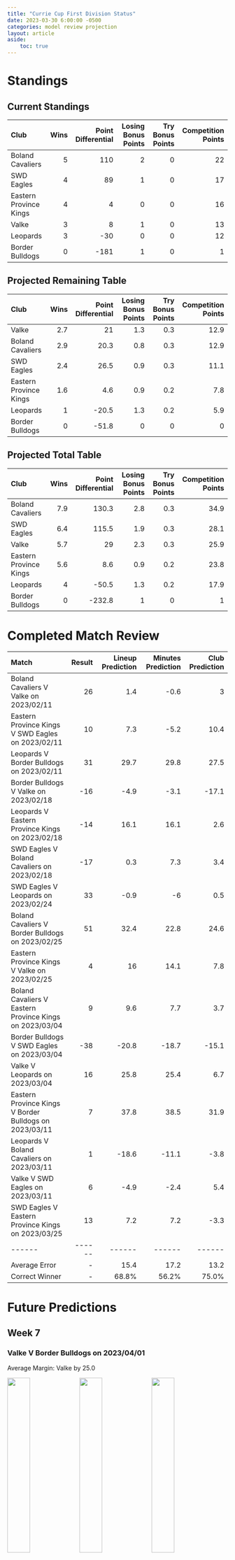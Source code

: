 ```yaml
---  
title: "Currie Cup First Division Status"  
date: 2023-03-30 6:00:00 -0500  
categories: model review projection  
layout: article  
aside:  
    toc: true  
---
```

# Standings

## Current Standings


| Club                   |   Wins |   Point Differential |   Losing Bonus Points |   Try Bonus Points |   Competition Points |
|:-----------------------|-------:|---------------------:|----------------------:|-------------------:|---------------------:|
| Boland Cavaliers       |      5 |                  110 |                     2 |                  0 |                   22 |
| SWD Eagles             |      4 |                   89 |                     1 |                  0 |                   17 |
| Eastern Province Kings |      4 |                    4 |                     0 |                  0 |                   16 |
| Valke                  |      3 |                    8 |                     1 |                  0 |                   13 |
| Leopards               |      3 |                  -30 |                     0 |                  0 |                   12 |
| Border Bulldogs        |      0 |                 -181 |                     1 |                  0 |                    1 |



## Projected Remaining Table


| Club                   |   Wins |   Point Differential |   Losing Bonus Points |   Try Bonus Points |   Competition Points |
|:-----------------------|-------:|---------------------:|----------------------:|-------------------:|---------------------:|
| Valke                  |    2.7 |                 21   |                   1.3 |                0.3 |                 12.9 |
| Boland Cavaliers       |    2.9 |                 20.3 |                   0.8 |                0.3 |                 12.9 |
| SWD Eagles             |    2.4 |                 26.5 |                   0.9 |                0.3 |                 11.1 |
| Eastern Province Kings |    1.6 |                  4.6 |                   0.9 |                0.2 |                  7.8 |
| Leopards               |    1   |                -20.5 |                   1.3 |                0.2 |                  5.9 |
| Border Bulldogs        |    0   |                -51.8 |                   0   |                0   |                  0   |



## Projected Total Table


| Club                   |   Wins |   Point Differential |   Losing Bonus Points |   Try Bonus Points |   Competition Points |
|:-----------------------|-------:|---------------------:|----------------------:|-------------------:|---------------------:|
| Boland Cavaliers       |    7.9 |                130.3 |                   2.8 |                0.3 |                 34.9 |
| SWD Eagles             |    6.4 |                115.5 |                   1.9 |                0.3 |                 28.1 |
| Valke                  |    5.7 |                 29   |                   2.3 |                0.3 |                 25.9 |
| Eastern Province Kings |    5.6 |                  8.6 |                   0.9 |                0.2 |                 23.8 |
| Leopards               |    4   |                -50.5 |                   1.3 |                0.2 |                 17.9 |
| Border Bulldogs        |    0   |               -232.8 |                   1   |                0   |                  1   |



# Completed Match Review


| Match                                                   |   Result |   Lineup Prediction |   Minutes Prediction |   Club Prediction |
|:--------------------------------------------------------|---------:|--------------------:|---------------------:|------------------:|
| Boland Cavaliers V Valke on 2023/02/11                  |       26 |                 1.4 |                 -0.6 |               3   |
| Eastern Province Kings V SWD Eagles on 2023/02/11       |       10 |                 7.3 |                 -5.2 |              10.4 |
| Leopards V Border Bulldogs on 2023/02/11                |       31 |                29.7 |                 29.8 |              27.5 |
| Border Bulldogs V Valke on 2023/02/18                   |      -16 |                -4.9 |                 -3.1 |             -17.1 |
| Leopards V Eastern Province Kings on 2023/02/18         |      -14 |                16.1 |                 16.1 |               2.6 |
| SWD Eagles V Boland Cavaliers on 2023/02/18             |      -17 |                 0.3 |                  7.3 |               3.4 |
| SWD Eagles V Leopards on 2023/02/24                     |       33 |                -0.9 |                 -6   |               0.5 |
| Boland Cavaliers V Border Bulldogs on 2023/02/25        |       51 |                32.4 |                 22.8 |              24.6 |
| Eastern Province Kings V Valke on 2023/02/25            |        4 |                16   |                 14.1 |               7.8 |
| Boland Cavaliers V Eastern Province Kings on 2023/03/04 |        9 |                 9.6 |                  7.7 |               3.7 |
| Border Bulldogs V SWD Eagles on 2023/03/04              |      -38 |               -20.8 |                -18.7 |             -15.1 |
| Valke V Leopards on 2023/03/04                          |       16 |                25.8 |                 25.4 |               6.7 |
| Eastern Province Kings V Border Bulldogs on 2023/03/11  |        7 |                37.8 |                 38.5 |              31.9 |
| Leopards V Boland Cavaliers on 2023/03/11               |        1 |               -18.6 |                -11.1 |              -3.8 |
| Valke V SWD Eagles on 2023/03/11                        |        6 |                -4.9 |                 -2.4 |               5.4 |
| SWD Eagles V Eastern Province Kings on 2023/03/25       |       13 |                 7.2 |                  7.2 |              -3.3 |
| ------ | ------ | ------ | ------ | ------ |
| Average Error |       - | 15.4 | 17.2 | 13.2 |
| Correct Winner |       - | 68.8% | 56.2% | 75.0% |


# Future Predictions

## Week 7

### Valke V Border Bulldogs on 2023/04/01


Average Margin: Valke by 25.0

<p float="left">
<img src="plots/performances_Valke_V_Border Bulldogs_7.png" width="32%" />
<img src="plots/resultbar_Valke_V_Border Bulldogs_7.png" width="32%" />
<img src="plots/spreads_Valke_V_Border Bulldogs_7.png" width="32%" />
</p>

## Week 8

### SWD Eagles V Valke on 2023/04/14


Average Margin: SWD Eagles by 4.9

<p float="left">
<img src="plots/performances_SWD Eagles_V_Valke_8.png" width="32%" />
<img src="plots/resultbar_SWD Eagles_V_Valke_8.png" width="32%" />
<img src="plots/spreads_SWD Eagles_V_Valke_8.png" width="32%" />
</p>

### Eastern Province Kings V Leopards on 2023/04/15


Average Margin: Eastern Province Kings by 7.9

<p float="left">
<img src="plots/performances_Eastern Province Kings_V_Leopards_8.png" width="32%" />
<img src="plots/resultbar_Eastern Province Kings_V_Leopards_8.png" width="32%" />
<img src="plots/spreads_Eastern Province Kings_V_Leopards_8.png" width="32%" />
</p>

## Week 9

### Valke V Boland Cavaliers on 2023/04/22


Average Margin: Boland Cavaliers by 1.4

<p float="left">
<img src="plots/performances_Valke_V_Boland Cavaliers_9.png" width="32%" />
<img src="plots/resultbar_Valke_V_Boland Cavaliers_9.png" width="32%" />
<img src="plots/spreads_Valke_V_Boland Cavaliers_9.png" width="32%" />
</p>

### Leopards V SWD Eagles on 2023/04/22


Average Margin: SWD Eagles by 1.4

<p float="left">
<img src="plots/performances_Leopards_V_SWD Eagles_9.png" width="32%" />
<img src="plots/resultbar_Leopards_V_SWD Eagles_9.png" width="32%" />
<img src="plots/spreads_Leopards_V_SWD Eagles_9.png" width="32%" />
</p>

## Week 10

### SWD Eagles V Border Bulldogs on 2023/04/28


Average Margin: SWD Eagles by 26.9

<p float="left">
<img src="plots/performances_SWD Eagles_V_Border Bulldogs_10.png" width="32%" />
<img src="plots/resultbar_SWD Eagles_V_Border Bulldogs_10.png" width="32%" />
<img src="plots/spreads_SWD Eagles_V_Border Bulldogs_10.png" width="32%" />
</p>

### Boland Cavaliers V Leopards on 2023/04/29


Average Margin: Boland Cavaliers by 11.6

<p float="left">
<img src="plots/performances_Boland Cavaliers_V_Leopards_10.png" width="32%" />
<img src="plots/resultbar_Boland Cavaliers_V_Leopards_10.png" width="32%" />
<img src="plots/spreads_Boland Cavaliers_V_Leopards_10.png" width="32%" />
</p>

## Week 11

### Eastern Province Kings V Boland Cavaliers on 2023/05/13


Average Margin: Boland Cavaliers by 0.7

<p float="left">
<img src="plots/performances_Eastern Province Kings_V_Boland Cavaliers_11.png" width="32%" />
<img src="plots/resultbar_Eastern Province Kings_V_Boland Cavaliers_11.png" width="32%" />
<img src="plots/spreads_Eastern Province Kings_V_Boland Cavaliers_11.png" width="32%" />
</p>

## Week 13

### Leopards V Valke on 2023/06/03


Average Margin: Leopards by 0.3

<p float="left">
<img src="plots/performances_Leopards_V_Valke_13.png" width="32%" />
<img src="plots/resultbar_Leopards_V_Valke_13.png" width="32%" />
<img src="plots/spreads_Leopards_V_Valke_13.png" width="32%" />
</p>

## Week 12

### Boland Cavaliers V SWD Eagles on 2023/05/20


Average Margin: Boland Cavaliers by 6.6

<p float="left">
<img src="plots/performances_Boland Cavaliers_V_SWD Eagles_12.png" width="32%" />
<img src="plots/resultbar_Boland Cavaliers_V_SWD Eagles_12.png" width="32%" />
<img src="plots/spreads_Boland Cavaliers_V_SWD Eagles_12.png" width="32%" />
</p>

### Valke V Eastern Province Kings on 2023/05/20


Average Margin: Valke by 2.5

<p float="left">
<img src="plots/performances_Valke_V_Eastern Province Kings_12.png" width="32%" />
<img src="plots/resultbar_Valke_V_Eastern Province Kings_12.png" width="32%" />
<img src="plots/spreads_Valke_V_Eastern Province Kings_12.png" width="32%" />
</p>
